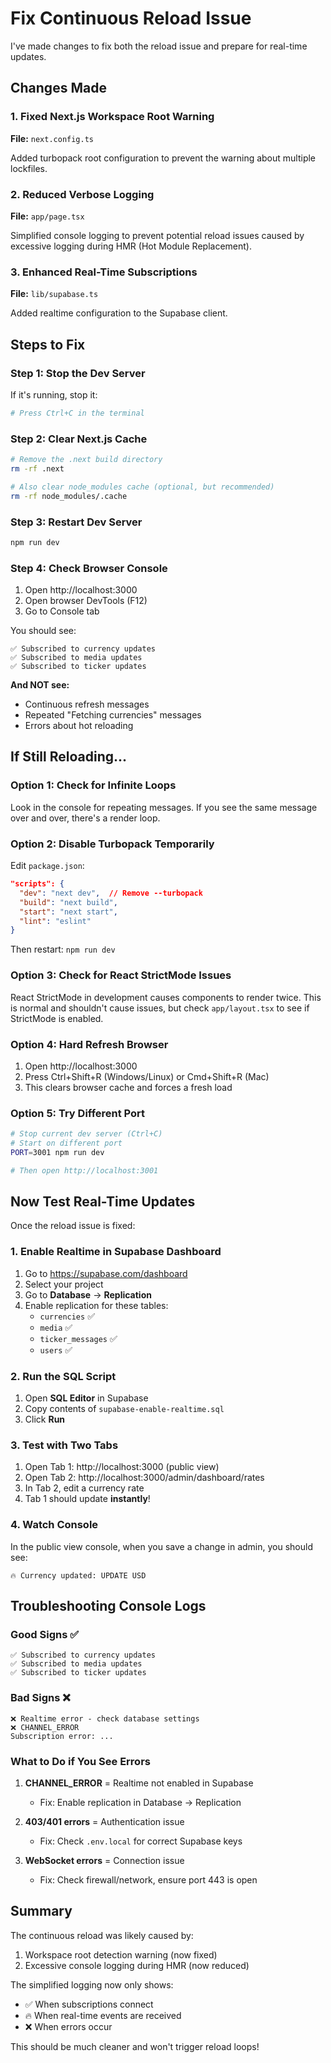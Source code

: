 # Fix Continuous Reload Issue

I've made changes to fix both the reload issue and prepare for real-time updates.

## Changes Made

### 1. Fixed Next.js Workspace Root Warning
**File:** `next.config.ts`

Added turbopack root configuration to prevent the warning about multiple lockfiles.

### 2. Reduced Verbose Logging
**File:** `app/page.tsx`

Simplified console logging to prevent potential reload issues caused by excessive logging during HMR (Hot Module Replacement).

### 3. Enhanced Real-Time Subscriptions
**File:** `lib/supabase.ts`

Added realtime configuration to the Supabase client.

## Steps to Fix

### Step 1: Stop the Dev Server

If it's running, stop it:
```bash
# Press Ctrl+C in the terminal
```

### Step 2: Clear Next.js Cache

```bash
# Remove the .next build directory
rm -rf .next

# Also clear node_modules cache (optional, but recommended)
rm -rf node_modules/.cache
```

### Step 3: Restart Dev Server

```bash
npm run dev
```

### Step 4: Check Browser Console

1. Open http://localhost:3000
2. Open browser DevTools (F12)
3. Go to Console tab

You should see:
```
✅ Subscribed to currency updates
✅ Subscribed to media updates
✅ Subscribed to ticker updates
```

**And NOT see:**
- Continuous refresh messages
- Repeated "Fetching currencies" messages
- Errors about hot reloading

## If Still Reloading...

### Option 1: Check for Infinite Loops

Look in the console for repeating messages. If you see the same message over and over, there's a render loop.

### Option 2: Disable Turbopack Temporarily

Edit `package.json`:
```json
"scripts": {
  "dev": "next dev",  // Remove --turbopack
  "build": "next build",
  "start": "next start",
  "lint": "eslint"
}
```

Then restart: `npm run dev`

### Option 3: Check for React StrictMode Issues

React StrictMode in development causes components to render twice. This is normal and shouldn't cause issues, but check `app/layout.tsx` to see if StrictMode is enabled.

### Option 4: Hard Refresh Browser

1. Open http://localhost:3000
2. Press Ctrl+Shift+R (Windows/Linux) or Cmd+Shift+R (Mac)
3. This clears browser cache and forces a fresh load

### Option 5: Try Different Port

```bash
# Stop current dev server (Ctrl+C)
# Start on different port
PORT=3001 npm run dev

# Then open http://localhost:3001
```

## Now Test Real-Time Updates

Once the reload issue is fixed:

### 1. Enable Realtime in Supabase Dashboard

1. Go to https://supabase.com/dashboard
2. Select your project
3. Go to **Database** → **Replication**
4. Enable replication for these tables:
   - `currencies` ✅
   - `media` ✅
   - `ticker_messages` ✅
   - `users` ✅

### 2. Run the SQL Script

1. Open **SQL Editor** in Supabase
2. Copy contents of `supabase-enable-realtime.sql`
3. Click **Run**

### 3. Test with Two Tabs

1. Open Tab 1: http://localhost:3000 (public view)
2. Open Tab 2: http://localhost:3000/admin/dashboard/rates
3. In Tab 2, edit a currency rate
4. Tab 1 should update **instantly**!

### 4. Watch Console

In the public view console, when you save a change in admin, you should see:
```
🔥 Currency updated: UPDATE USD
```

## Troubleshooting Console Logs

### Good Signs ✅
```
✅ Subscribed to currency updates
✅ Subscribed to media updates
✅ Subscribed to ticker updates
```

### Bad Signs ❌
```
❌ Realtime error - check database settings
❌ CHANNEL_ERROR
Subscription error: ...
```

### What to Do if You See Errors

1. **CHANNEL_ERROR** = Realtime not enabled in Supabase
   - Fix: Enable replication in Database → Replication

2. **403/401 errors** = Authentication issue
   - Fix: Check `.env.local` for correct Supabase keys

3. **WebSocket errors** = Connection issue
   - Fix: Check firewall/network, ensure port 443 is open

## Summary

The continuous reload was likely caused by:
1. Workspace root detection warning (now fixed)
2. Excessive console logging during HMR (now reduced)

The simplified logging now only shows:
- ✅ When subscriptions connect
- 🔥 When real-time events are received
- ❌ When errors occur

This should be much cleaner and won't trigger reload loops!
